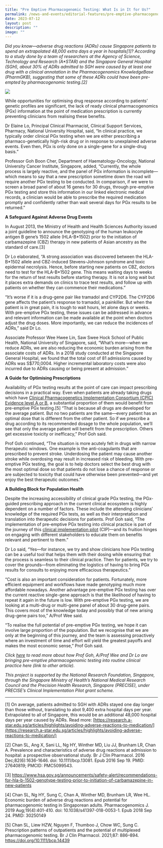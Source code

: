 ```yaml
---
title: "Pre Emptive Pharmacogenomic Testing: What Is in It for Us?"
permalink: /news-and-events/editorial-features/pre-emptive-pharmacogenomic-testing-what-is-in-it-for-us/
date: 2023-07-12
layout: post
description: ""
image: ""
---
```

_Did you know—adverse drug reactions (ADRs) cause Singapore patients to spend an extrapolated 48,000 extra days a year in hospitals\[1\]? According to a study done by a team of researchers at the Agency of Science, Technology and Research (A\*STAR) and the Singapore General Hospital (SGH), about 30% of ADRs admitted to SGH were caused by at least one drug with a clinical annotation in the Pharmacogenomics KnowledgeBase (PharmGKB), suggesting that some of these ADRs could have been pre-empted by pharmacogenomic testing.\[2\]_

![](/images/Resources/Editorial%20Features/2023/precise-–-cip-research-highlights-pgx-1024x585.jpeg)

While opportunities for optimising drug response according to patients’ genetic profiles are significant, the lack of ready clinical pharmacogenomics (PGx) information at the point of medication prescription is currently preventing clinicians from realising these benefits.

Dr Elaine Lo, Principal Clinical Pharmacist, Clinical Support Services, Pharmacy, National University Hospital, said, “In clinical practice, we typically order clinical PGx testing when we are either prescribing a pharmaco-genetically high-risk drug or in response to unexplained adverse events. Even then, PGx is only done on a single-gene for a single-drug basis.”

Professor Goh Boon Cher, Department of Haematology-Oncology, National University Cancer Institute, Singapore, added, “Currently, the whole process is largely reactive, and the panel of PGx information is incomplete—which means to say that a new prescription sometime down the road will require another PGx testing to be conducted. In comparison, if we were to screen a broad panel of about 16 genes for 30 drugs, through pre-emptive PGx testing and store this information in our linked electronic medical records, a clinician would be able to prescribe the required medication promptly and confidently rather than wait several days for PGx results to be returned.”

**A Safeguard Against Adverse Drug Events**

In August 2013, the Ministry of Health and Health Sciences Authority issued a joint guideline to announce the genotyping of the human leukocyte antigen B gene’s 1502 allele (HLA-B\*1502) prior to the initiation of carbamazepine (CBZ) therapy in new patients of Asian ancestry as the standard of care.\[3\]

Dr Lo elaborated, “A strong association was discovered between the HLA-B\*1502 allele and CBZ-induced Stevens-Johnson syndrome and toxic epidermal necrolysis. Hence, before starting new patients on CBZ, doctors need to test for the HLA-B\*1502 gene. This means waiting days to weeks for the return of test results before starting therapy. It is not a long wait but it places extra demands on clinics to trace test results, and follow up with patients on whether they can commence their medications.”

“It’s worse if it is a drug-gene pair like tramadol and CYP2D6. The CYP2D6 gene affects the patient’s response to tramadol, a painkiller. But when the patient is in great pain, it is tough to wait hours, let alone days or weeks. With pre-emptive PGx testing, these issues can be addressed in advance and relevant information can be made available at the point when doctors adjust the drug doses. More importantly, we can reduce the incidences of ADRs,” said Dr Lo.

Associate Professor Wee Hwee Lin, Saw Swee Hock School of Public Health, National University of Singapore, said, “What’s more—when we reduce ADRs, we are also reducing the economic burden arising from the associate costs of ADRs. In a 2018 study conducted at the Singapore General Hospital, we found that the total cost of 81 admissions caused by ADRs was S$770,0004. Higher incremental laboratory costs were also incurred due to ADRs causing or being present at admission.”   

**A Guide for Optimising Prescriptions**

Availability of PGx testing results at the point of care can impact prescribing decisions in a practical way. Even when patients are already taking drugs which have [Clinical Pharmacogenetics Implementation Consortium (CPIC) Evidence level A or B](https://cpicpgx.org/genes-drugs/), a substantial proportion of them would benefit from pre-emptive PGx testing.\[5\] “That is because all drugs are developed for the average patient. But no two patients are the same—every patient has an optimal dose that is different from the other patient. So if we prescribe a drug according to its recommended dosage to the whole population, we’ll see that only the average patient will benefit from the prescription. Others get excessive toxicity or inefficacy,” Prof Goh said.

Prof Goh continued, “The situation is more acutely felt in drugs with narrow therapeutic windows. One example is the anti-coagulants that are prescribed to prevent stroke. Underdosing the patient may cause another stroke while overdosing may result in increased risk of bleeding. With pre-emptive PGx testing, the goal is to help doctors select the best drug with the most optimal dose so that patients do not lose a chance of response or are subjected to toxicity that could have otherwise been prevented—and yet enjoy the best therapeutic outcomes.”

**A Building Block for Population Health**

Despite the increasing accessibility of clinical grade PGx testing, the PGx-guided prescribing approach in the current clinical ecosystem is highly dependent on a number of factors. These include the attending clinicians’ knowledge of the required PGx tests, as well as their interpretation and translation into therapeutic decisions for patients. Prof Goh said, “The implementation of pre-emptive PGx testing into clinical practice is part of the journey of this [clinical implementation pilot](/research/clinical-implementation-pilots/) (CIP)—and its fruition hinges on engaging with different stakeholders to educate them on benefits relevant and pertinent to them.”

Dr Lo said, “Yes—for instance, we try and show clinicians how PGx testing can be a useful tool that helps them with their dosing while ensuring that the process is seamless to their clinical practice. Then for patients, we try to cover the grounds—from eliminating the logistics of having to bring PGx results for consults to enjoying more efficacious therapeutics.”

“Cost is also an important consideration for patients. Fortunately, more efficient equipment and workflows have made genotyping much more affordable nowadays. Another advantage pre-emptive PGx testing has over the current reactive single-gene approach is that the likelihood of having to repeat it again in the future is low. With pre-emptive PGx testing, we are looking at a multi-drug or multi-gene panel of about 30 drug-gene pairs. This covers most of the knowledge today and possibly that of new arising drug-gene pairs too,” A/Prof Wee said.

“To realise the full potential of pre-emptive PGx testing, we hope it can involve large proportion of the population. But we recognise that we are only at the beginning of this journey, and the team is assessing proactively where an investment of time and effort will yield the greatest payoffs and makes the most economic sense,” Prof Goh said.

_Click [here](/news-and-events/editorial-features/what-it-takes-bringing-pre-emptive-pharmacogenomic-testing/) to read more about how Prof Goh, A/Prof Wee and Dr Lo are bringing pre-emptive pharmacogenomic testing into routine clinical practice here (link to other article)._

_This project is supported by the National Research Foundation, Singapore, through the Singapore Ministry of Health’s National Medical Research Council and the Precision Health Research, Singapore (PRECISE), under PRECISE’s Clinical Implementation Pilot grant scheme._

* * *

\[1\] On average, patients admitted to SGH with ADRs stayed one day longer than those without, translating to abot 9,400 extra hospital days per year. Extrapolated to all of Singapore, this would be an additional 48,000 hospital days per year caused by ADRs. Read more: [https://research.a-star.edu.sg/articles/highlights/avoiding-adverse-reactions-to-medication/](https://research.a-star.edu.sg/articles/highlights/avoiding-adverse-reactions-to-medication/)

\[2\] Chan SL, Ang X, Sani LL, Ng HY, Winther MD, Liu JJ, Brunham LR, Chan A. Prevalence and characteristics of adverse drug reactions at admission to hospital: a prospective observational study. Br J Clin Pharmacol. 2016 Dec;82(6):1636-1646. doi: 10.1111/bcp.13081. Epub 2016 Sep 19. PMID: 27640819; PMCID: PMC5099543.

\[3\] https://www.hsa.gov.sg/announcements/safety-alert/recommendations-for-hla-b-1502-genotype-testing-prior-to-initiation-of-carbamazepine-in-new-patients

\[4\] Chan SL, Ng HY, Sung C, Chan A, Winther MD, Brunham LR, Wee HL. Economic burden of adverse drug reactions and potential for pharmacogenomic testing in Singaporean adults. Pharmacogenomics J. 2019 Aug;19(4):401-410. doi: 10.1038/s41397-018-0053-1. Epub 2018 Sep 24. PMID: 30250149

\[5\] Chan SL, Liew HZW, Nguyen F, Thumboo J, Chow WC, Sung C. Prescription patterns of outpatients and the potential of multiplexed pharmacogenomic testing. Br J Clin Pharmacol. 2021;87: 886–894. https://doi.org/10.1111/bcp.14439